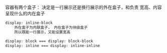 容器有两个盒子： 决定是一行展示还是换行展示的外在盒子，和负责
宽高、内容呈现什么的内在盒子



```css
display: inline-block
	外在盒子为内联盒子， 内在盒子为块级盒子
	所以既能一行展示，又能设置宽高

display: block === display: block-block
display: inline === display: inline-inline
```

